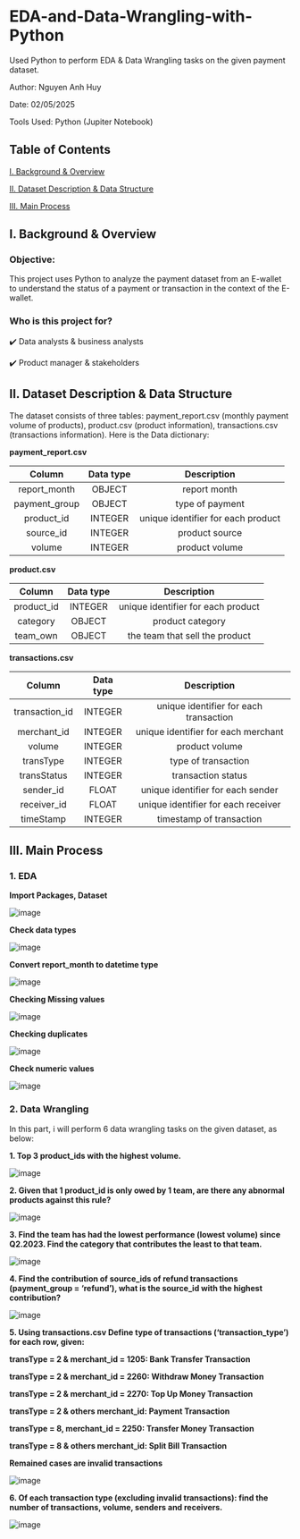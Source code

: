 # EDA-and-Data-Wrangling-with-Python
Used Python to perform EDA & Data Wrangling tasks on the given payment dataset.

Author: Nguyen Anh Huy

Date: 02/05/2025

Tools Used: Python (Jupiter Notebook)

## Table of Contents

[I. Background & Overview](https://github.com/yuhanguyen/EDA-and-Data-Wrangling-with-Python/edit/main/README.md#i-background--overview)

[II. Dataset Description & Data Structure](https://github.com/yuhanguyen/EDA-and-Data-Wrangling-with-Python/edit/main/README.md#ii-dataset-description--data-structure)

[III. Main Process](https://github.com/yuhanguyen/EDA-and-Data-Wrangling-with-Python/edit/main/README.md#iii-main-process)

## I. Background & Overview

### Objective:

This project uses Python to analyze the payment dataset from an E-wallet to understand the status of a payment or transaction in the context of the E-wallet.

### Who is this project for?

✔️ Data analysts & business analysts

✔️ Product manager & stakeholders

## II. Dataset Description & Data Structure

The dataset consists of three tables: payment_report.csv (monthly payment volume of products), product.csv (product information), transactions.csv (transactions information). Here is the Data dictionary:

**payment_report.csv**

| Column | Data type | Description |
| :---: | :---: | :---: |
| report_month | OBJECT | report month |
| payment_group | OBJECT | type of payment |
| product_id | INTEGER | unique identifier for each product |
| source_id | INTEGER | product source |
| volume | INTEGER | product volume |

**product.csv**

| Column | Data type | Description |
| :---: | :---: | :---: |
| product_id | INTEGER | unique identifier for each product |
| category | OBJECT | product category |
| team_own | OBJECT | the team that sell the product |

**transactions.csv**

| Column | Data type | Description |
| :---: | :---: | :---: |
| transaction_id | INTEGER | unique identifier for each transaction |
| merchant_id | INTEGER | unique identifier for each merchant |
| volume | INTEGER | product volume |
| transType | INTEGER | type of transaction |
| transStatus | INTEGER | transaction status |
| sender_id | FLOAT | unique identifier for each sender |
| receiver_id | FLOAT | unique identifier for each receiver |
| timeStamp | INTEGER | timestamp of transaction |

## III. Main Process

### 1. EDA

**Import Packages, Dataset**

![image](https://github.com/user-attachments/assets/0704f0eb-2757-47e5-8367-802c01411b71)

**Check data types**

![image](https://github.com/user-attachments/assets/adc6409d-ffc6-41b0-ac28-5483f0757e83)

**Convert report_month to datetime type**

![image](https://github.com/user-attachments/assets/10e58288-4380-44cf-ba1f-e4c8163e67dc)

**Checking Missing values**

![image](https://github.com/user-attachments/assets/bd2833ee-735e-4c2f-937d-954abaad0fed)

**Checking duplicates**

![image](https://github.com/user-attachments/assets/574c5809-e302-40e5-8f97-13d75d611fd2)

**Check numeric values**

![image](https://github.com/user-attachments/assets/273ced2e-407f-440e-9b52-c9764bbb8e8c)


### 2. Data Wrangling

In this part, i will perform 6 data wrangling tasks on the given dataset, as below:

**1. Top 3 product_ids with the highest volume.**

![image](https://github.com/user-attachments/assets/03387944-a455-43c1-9074-7f0372bb6a07)


**2. Given that 1 product_id is only owed by 1 team, are there any abnormal products against this rule?**

![image](https://github.com/user-attachments/assets/526ad0b8-2cd6-4ebe-9f50-ff05763963f3)


**3. Find the team has had the lowest performance (lowest volume) since Q2.2023. Find the category that contributes the least to that team.**

![image](https://github.com/user-attachments/assets/4da15f27-4b43-4871-aff3-86949242dc69)


**4. Find the contribution of source_ids of refund transactions (payment_group = ‘refund’), what is the source_id with the highest contribution?**

![image](https://github.com/user-attachments/assets/2a855170-4b89-435b-8869-281f57d1333c)


**5. Using transactions.csv Define type of transactions (‘transaction_type’) for each row, given:**

**transType = 2 & merchant_id = 1205: Bank Transfer Transaction**

**transType = 2 & merchant_id = 2260: Withdraw Money Transaction**

**transType = 2 & merchant_id = 2270: Top Up Money Transaction**

**transType = 2 & others merchant_id: Payment Transaction**

**transType = 8, merchant_id = 2250: Transfer Money Transaction**

**transType = 8 & others merchant_id: Split Bill Transaction**

**Remained cases are invalid transactions**

![image](https://github.com/user-attachments/assets/a1921a51-1f25-485a-b954-e19f8ebf5c85)


**6. Of each transaction type (excluding invalid transactions): find the number of transactions, volume, senders and receivers.**

![image](https://github.com/user-attachments/assets/eb482f19-5c7f-4902-875a-aee97ffef5fe)

